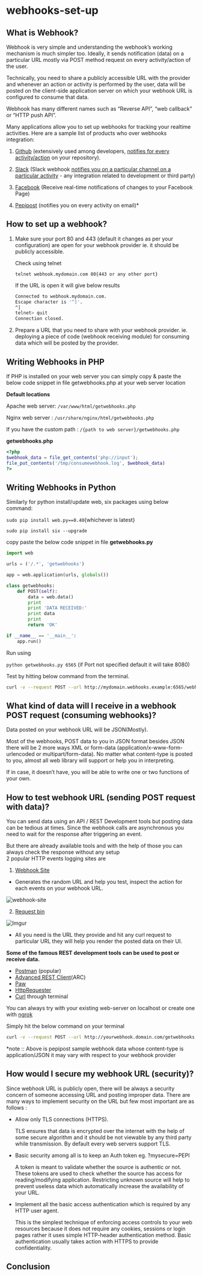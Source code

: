 # webhooks-set-up

## What is Webhook?
 
Webhook is very simple and understanding the webhook’s working mechanism is much simpler too. Ideally, it sends notification (data) on a particular URL mostly via POST method request on every activity/action of the user.

Technically, you need to share a publicly accessible URL with the provider and whenever an action or activity is performed by the user, data will be posted on the client-side application server on which your webhook URL is configured to consume that data.

Webhook has many different names such as “Reverse API”, “web callback” or “HTTP push API”. 

Many applications allow you to set up webhooks for tracking your realtime activities. Here are a sample list of products who over webhooks integration:

1) [Github](github.com) (extensively used among developers, [notifies for every activity/action](https://developer.github.com/webhooks/) on your repository).

2) [Slack](slack.com) (Slack webhook [notifies you on a particular channel on a particular activity](https://api.slack.com/messaging/webhooks) - any integration related to development or third party)

3) [Facebook](https://developers.facebook.com/docs/messenger-platform/getting-started/webhook-setup/) (Receive real-time notifications of changes to your Facebook Page)

4) [Pepipost](https://docs.pepipost.com/docs/webhooks) (notifies you on every activity on email)* 

## How to set up a webhook?

1) Make sure your port 80 and 443 (default it changes as per your configuration) are open for your webhook provider ie. it should be publicly accessible.

   Check using telnet 

   `telnet webhook.mydomain.com 80{443 or any other port}`

   If the URL is open it will give below results

   ```bash
   Connected to webhook.mydomain.com.
   Escape character is '^]'.
   ^]
   telnet> quit
   Connection closed.
   ```

2) Prepare a URL that you need to share with your webhook provider.
ie. deploying a piece of code (webhook receiving module) for consuming data which will be posted by the provider. 

## Writing Webhooks in PHP

If PHP is installed on your web server you can simply copy & paste the below code snippet in file getwebhooks.php at your web server location

**Default locations**

Apache web server:  `/var/www/html/getwebhooks.php`

Nginx web server :  `/usr/share/nginx/html/getwebhooks.php`

If you have the custom path : `/{path to web server}/getwebhooks.php`

**getwebhooks.php**

```php
<?php
$webhook_data = file_get_contents('php://input');
file_put_contents('/tmp/consumewebhook.log', $webhook_data)
?>
```

## Writing Webhooks in Python

Similarly for python install/update web, six packages using below command:
    
`sudo pip install web.py==0.40`{whichever is latest}

`sudo pip install six --upgrade`

copy paste the below code snippet in file **getwebhooks.py**

```python
import web

urls = ('/.*', 'getwebhooks')

app = web.application(urls, globals())

class getwebhooks:
    def POST(self):
        data = web.data()
        print
        print 'DATA RECEIVED:'
        print data
        print
        return 'OK'

if __name__ == '__main__':
    app.run()
```

Run using 

`python getwebhooks.py 6565` (if Port not specified default it will take 8080)

Test by hitting below command from the terminal. 

```bash
curl -v --request POST --url http://mydomain.webhooks.example:6565/webhook --header 'Content-Type: application/json' --data '[{“hello”:”world”}]’
```

## What kind of data will I receive in a webhook POST request (consuming webhooks)?

Data posted on your webhook URL will be JSON(Mostly). 

Most of the webhooks, POST data to you in JSON format besides JSON there will be 2 more ways XML or form-data (application/x-www-form-urlencoded or multipart/form-data). No matter what content-type is posted to you, almost all web library will support or help you in interpreting. 

If in case, it doesn’t have, you will be able to write one or two functions of your own.  

## How to test webhook URL (sending POST request with data)?

You can send data using an API / REST Development tools but posting data can be tedious at times. Since the webhook calls are asynchronous you need to wait for the response after triggering an event.

But there are already available tools and with the help of those you can always check the response without any setup  
2 popular HTTP events logging sites are 

1. [Webhook Site](https://webhook.site/)

  * Generates the random URL and help you test, inspect the action for each events on your webhook URL.
  
  ![webhook-site](https://i.imgur.com/Qo5mHlV.png)
  
2. [Request bin](https://requestbin.com/)

  ![Imgur](https://i.imgur.com/SFgi3NW.png)
  
  * All you need is the URL they provide and hit any curl request to particular URL they will help you render the posted data on their UI.

**Some of the famous REST development tools can be used to post or receive data.**

* [Postman](https://www.getpostman.com/) (popular)
* [Advanced REST Client](https://chrome.google.com/webstore/detail/advanced-rest-client/hgmloofddffdnphfgcellkdfbfbjeloo)(ARC)
* [Paw](https://paw.cloud/)
* [HttpRequester](https://sourceforge.net/projects/httprequester/)
* [Curl](https://curl.haxx.se/) through terminal 

You can always try with your existing web-server on localhost or create one with [ngrok](https://ngrok.com)

Simply hit the below command on your terminal 

```bash
curl -v --request POST --url http://yourwebhook.domain.com/getwebhooks --header 'Content-Type: application/json' --data '[{"SIZE":null,"SUBJECT":"Thank you for your interest in account","TRANSID":"15086970014684020","RESPONSE":"74.xxx.xx.27 - smtp;250 2.0.0 OK 1508714170 x69si1901723otb.460 -gsmtp","RCPTID":"0","EMAIL":"c.xxxxxx@gmail.com","TAGS":"Content","TIMESTAMP":"1508714170","CLIENTID":"xxxx","FROMADDRESS":"invest@xxxx.com","MSIZE":"9697","X-APIHEADER":"Content","EVENT":"sent"}]'
```

*note :: Above is pepipost sample webhook data whose content-type is  application/JSON it may vary with respect to your webhook provider

## How would I secure my webhook URL (security)?

Since webhook URL is publicly open, there will be always a security concern of someone accessing URL and posting improper data. There are many ways to implement security on the URL but few most important are as follows :

* Allow only TLS connections (HTTPS).
  
  TLS ensures that data is encrypted over the internet with the help of some secure algorithm and it should be not viewable by any third party while transmission. By default every web servers support TLS. 
    
* Basic security among all is to keep an Auth token eg. ?mysecure=PEPI
  
  A token is meant to validate whether the source is authentic or not. These tokens are used to check whether the source has access for reading/modifying application. Restricting unknown source will help to prevent useless data which automatically increase the availability of your URL. 

* Implement all the basic access authentication which is required by any HTTP user agent.

  This is the simplest technique of enforcing access controls to your web resources because it does not require any cookies, sessions or login pages rather it uses simple HTTP-header authentication method. Basic authentication usually takes action with HTTPS to provide confidentiality.

## Conclusion

